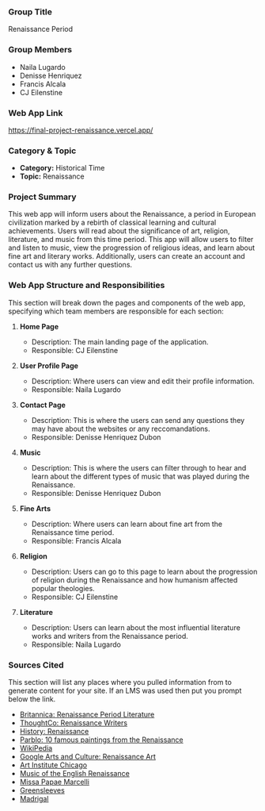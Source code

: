 ### Group Title

Renaissance Period

### Group Members

- Naila Lugardo
- Denisse Henriquez
- Francis Alcala
- CJ Eilenstine

### Web App Link

https://final-project-renaissance.vercel.app/

### Category & Topic

- **Category:** Historical Time
- **Topic:** Renaissance

### Project Summary

This web app will inform users about the Renaissance, a period in European civilization marked by a rebirth of classical learning and cultural achievements. Users will read about the significance of art, religion, literature, and music from this time period. This app will allow users to filter and listen to music, view the progression of religious ideas, and learn about fine art and literary works. Additionally, users can create an account and contact us with any further questions.

### Web App Structure and Responsibilities

This section will break down the pages and components of the web app, specifying which team members are responsible for each section:

1. **Home Page**

   - Description: The main landing page of the application.
   - Responsible: CJ Eilenstine

2. **User Profile Page**

   - Description: Where users can view and edit their profile information.
   - Responsible: Naila Lugardo

3. **Contact Page**

   - Description: This is where the users can send any questions they may have about the websites or any reccomandations.
   - Responsible: Denisse Henriquez Dubon

4. **Music**

   - Description: This is where the users can filter through to hear and learn about the different types of music that was played during the Renaissance.
   - Responsible: Denisse Henriquez Dubon

5. **Fine Arts**

   - Description: Where users can learn about fine art from the Renaissance time period.
   - Responsible: Francis Alcala

6. **Religion**

   - Description: Users can go to this page to learn about the progression of religion during the Renaissance and how humanism affected popular theologies.
   - Responsible: CJ Eilenstine

7. **Literature**
   - Description: Users can learn about the most influential literature works and writers from the Renaissance period.
   - Responsible: Naila Lugardo

### Sources Cited

This section will list any places where you pulled information from to generate content for your site. If an LMS was used then put you prompt below the link.

- [Britannica: Renaissance Period Literature ](https://www.britannica.com/art/English-literature/The-Renaissance-period-1550-1660)
- [ThoughtCo: Renaissance Writers ](https://www.thoughtco.com/top-renaissance-writers-4156665)
- [History: Renaissance](https://www.history.com/topics/renaissance/renaissance)
- [Parblo: 10 famous paintings from the Renaissance](https://www.parblo.com/blogs/guides/10-most-famous-paintings-of-the-renaissance)
- [WikiPedia](https://en.wikipedia.org/wiki/Renaissance#Religion)
- [Google Arts and Culture: Renaissance Art](https://artsandculture.google.com/usergallery/religious-art-throughout-the-renaissance/1wISpDWs4ZhBJA)
- [Art Institute Chicago](https://www.artic.edu/collection)
- [Music of the English Renaissance](https://www.abc.net.au/listen/classic/read-and-watch/listening-guide/music-of-the-english-renaissance/11427460)
- [Missa Papae Marcelli](https://en.wikipedia.org/wiki/Missa_Papae_Marcelli)
- [Greensleeves](https://en.wikipedia.org/wiki/Greensleeves)
- [Madrigal](https://en.wikipedia.org/wiki/Madrigal)

